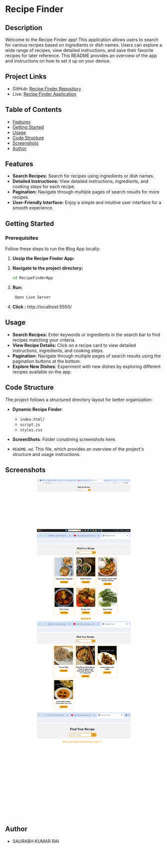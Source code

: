 # Recipe Finder

## Description

Welcome to the Recipe Finder app! This application allows users to search for various recipes based on ingredients or dish names. Users can explore a wide range of recipes, view detailed instructions, and save their favorite recipes for later reference. This README provides an overview of the app and instructions on how to set it up on your device.

## Project Links

- GitHub: [Recipe Finder Repository](https://github.com/saurabhkumarr99/Recipe-Finder)
- Live: [Recipe Finder Application](https://saurabhkumarr99.github.io/Recipe-Finder/)

## Table of Contents

- [Features](#features)
- [Getting Started](#getting-started)
- [Usage](#usage)
- [Code Structure](#code-structure)
- [Screenshots](#screenshots)
- [Author](#author)

## Features

- **Search Recipes:** Search for recipes using ingredients or dish names.
- **Detailed Instructions:** View detailed instructions, ingredients, and cooking steps for each recipe.
- **Pagination:** Navigate through multiple pages of search results for more recipes.
- **User-Friendly Interface:** Enjoy a simple and intuitive user interface for a smooth experience.


## Getting Started

### Prerequisites

Follow these steps to run the Blog App locally:

1. **Unzip the Recipe Finder App:**

2. **Navigate to the project directory:**

   ```bash
   cd RecipeFinderApp
   ``` 
 

2. **Run:**

   ```bash
    Open Live Server
   ``` 

3. **Click :**
   http://localhost:5500/


## Usage

- **Search Recipes:** Enter keywords or ingredients in the search bar to find recipes matching your criteria.
- **View Recipe Details:** Click on a recipe card to view detailed instructions, ingredients, and cooking steps.
- **Pagination:** Navigate through multiple pages of search results using the pagination buttons at the bottom.
- **Explore New Dishes:** Experiment with new dishes by exploring different recipes available on the app.

## Code Structure

The project follows a structured directory layout for better organization:

- **Dynamic Recipe Finder**: 
  - `index.html/`
  - `script.js`
  - `styles.css`


- **ScreenShots**: Folder conatining screenshots here.

- `README.md`: This file, which provides an overview of the project's structure and usage instructions.

## Screenshots

<p align="center">
  <img src="./ScreenShots/1.a-Home.png" alt="Screenshot 1" width="300" />
  <img src="./ScreenShots/2.a-Result.png" alt="Screenshot 2" width="300" />
  <img src="./ScreenShots/2.b-Result.png" alt="Screenshot 3" width="300" />
  <img src="./ScreenShots/3-NotFound.png" alt="Screenshot 3" width="300" />
</p>


## Author

- SAURABH KUMAR RAI

